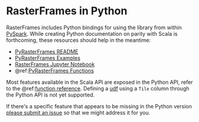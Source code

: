 # RasterFrames&nbsp;in&nbsp;Python

RasterFrames includes Python bindings for using the library from within [PySpark](https://spark.apache.org/docs/latest/api/python/pyspark.html).
While creating Python documentation on parity with Scala is forthcoming, these resources should help 
in the meantime:

* [PyRasterFrames README](https://github.com/locationtech/rasterframes/blob/develop/pyrasterframes/python/README.rst)
* [PyRasterFrames Examples](https://github.com/locationtech/rasterframes/tree/develop/pyrasterframes/python/examples)
* [RasterFrames Jupyter Notebook](https://github.com/locationtech/rasterframes/blob/develop/deployment/README.md)
* @ref:[PyRasterFrames Functions](reference.md)

Most features available in the Scala API are exposed in the Python API, refer to the @ref:[function reference](reference.md). Defining a [udf](http://spark.apache.org/docs/latest/api/python/pyspark.sql.html#pyspark.sql.functions.udf) using a `Tile` column through the Python API is not yet supported. 

If there's a specific feature that appears to be missing in the Python version [please submit an issue](https://github.com/locationtech/rasterframes/issues) so that we might address it for you.

